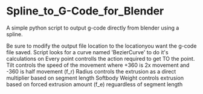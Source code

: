 # Spline_to_G-Code_for_Blender
A simple python script to output g-code directly from blender using a spline.

Be sure to modify the output file location to the locationyou want the g-code file saved.
Script looks for a curve named 'BezierCurve' to do it's calculations on
Every point controlls the action required to get TO the point.
Tilt controls the speed of the movement where +360 is 2x movement and -360 is half movement (f_r)
Radius controls the extrusion as a direct multiplier based on segment length
Softbody Weight controls extrusion based on forced extrusion amount (f_e) reguardless of segment length
